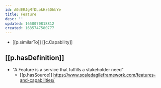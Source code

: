 ```yaml
---
id: A0dERJgMfDLokHz6DhbYe
title: Feature
desc: ''
updated: 1650070818812
created: 1635747580777
---
```




- [[p.similarTo]] [[c.Capability]]

## [[p.hasDefinition]]

- "A Feature is a service that fulfills a stakeholder need"
  - [[p.hasSource]] https://www.scaledagileframework.com/features-and-capabilities/